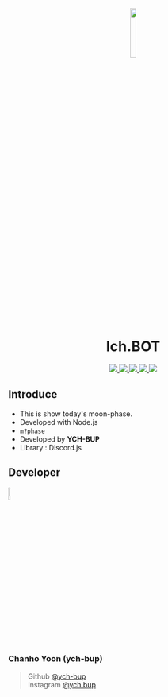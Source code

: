 <div align="center">
    <img src="https://media.discordapp.net/attachments/780715659901796352/796727772025716737/Fotoram.io_2.png" height="16%" width="16%">
    <h1>Ich.BOT</h1>
    <p>
        <a href="">
            <img src="https://img.shields.io/github/stars/ych-bup/moon-phase?style=flat-square&logo=github">
        </a>        
        <a href="">
            <img src="https://img.shields.io/github/forks/ych-bup/moon-phase?stlye=flat-square&logo=github">
        </a>
        <a href="">
            <img src="https://img.shields.io/github/watchers/ych-bup/moon-phase?style=flat-square&logo=github">
        </a>
        <a href="">
            <img src="https://img.shields.io/bitbucket/issues/ych-bup/moon-phase?style=flat-square&logo=appveyor">
        </a>
        <a href="">
            <img src="https://img.shields.io/github/license/ych-bup/moon-phase?style=flat-square&logo=appveyor">
        </a>
    </p>
</div>

## Introduce

- This is show today's moon-phase.
- Developed with Node.js
- ```m?phase```
- Developed by **YCH-BUP**
- Library : Discord.js

## Developer

<div align="left">
    <p>
        <img src="https://images-ext-2.discordapp.net/external/ZeNU7OTsjrcFlY_Cbe1plfLI4QmZW1CErPlZJgiiAas/%3Fsize%3D1024/https/cdn.discordapp.com/avatars/602011789408075777/b78b9e350f53ec13ab899a1e8a6bdfe7.png?width=502&height=502" width="8%" height="8%">
        <h3>Chanho Yoon (ych-bup)</h3>
    </p>
</div>

> Github [@ych-bup](https://github.com/ych-bup)    
Instagram [@ych.bup](https://www.instagram.com/ych.bup)